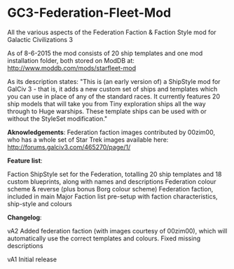 # GC3-Federation-Fleet-Mod
All the various aspects of the Federation Faction &amp; Faction Style mod for Galactic Civilizations 3

As of 8-6-2015 the mod consists of 20 ship templates and one mod installation folder, both stored on ModDB at: http://www.moddb.com/mods/starfleet-mod 

As its description states: "This is (an early version of) a ShipStyle mod for GalCiv 3 - that is, it adds a new custom set of ships and templates which you can use in place of any of the standard races. It currently features 20 ship models that will take you from Tiny exploration ships all the way through to Huge warships. These template ships can be used with or without the StyleSet modification."



**Aknowledgements**:
Federation faction images contributed by 00zim00, who has a whole set of Star Trek images available here:
http://forums.galciv3.com/465270/page/1/



**Feature list**:

Faction ShipStyle set for the Federation, totalling 20 ship templates and 18 custom blueprints, along with names and descriptions
Federation colour scheme & reverse (plus bonus Borg colour scheme)
Federation faction, included in main Major Faction list pre-setup with faction characteristics, ship-style and colours



**Changelog**:

vA2
Added federation faction (with images courtesy of 00zim00), which will automatically use the correct templates and colours.
Fixed missing descriptions


vA1 
Initial release

